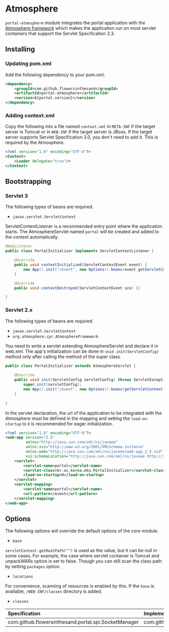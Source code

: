 # Atmosphere
`portal-atmosphere` module integrates the portal application with the [Atmosphere framework](https://github.com/atmosphere/atmosphere/) which makes the application run on most servlet containers that support the Servlet Specification 2.3. 

## Installing
### Updating pom.xml
Add the following dependency to your pom.xml:
```xml
<dependency>
    <groupId>com.github.flowersinthesand</groupId>
    <artifactId>portal-atmosphere</artifactId>
    <version>${portal.version}</version>
</dependency>
```

### Adding context.xml
Copy the following into a file named `context.xml` in `META-INF` if the target server is Tomcat or in `WEB-INF` if the target server is JBoss. If the target server supports Servlet Specification 3.0, you don't need to add it. This is required by the Atmosphere.
```xml
<?xml version="1.0" encoding="UTF-8"?>
<Context>
    <Loader delegate="true"/>
</Context>
```

## Bootstrapping

### Servlet 3
The following types of beans are required. 
 * `javax.servlet.ServletContext`
 
ServletContextListener is a recommended entry point where the application starts. The AtmosphereServlet named `portal` will be created and added to the context automatically.

```java
@WebListener
public class PortalInitializer implements ServletContextListener {

    @Override
    public void contextInitialized(ServletContextEvent event) {
        new App().init("/event", new Options().beans(event.getServletContext())).register();
    }

    @Override
    public void contextDestroyed(ServletContextEvent sce) {}

}
```

### Servlet 2.x
The following types of beans are required.
 * `javax.servlet.ServletContext`
 * `org.atmosphere.cpr.AtmosphereFramework`

You need to write a servlet extending AtmosphereServlet and declare it in web.xml. The app's initialization can be done in `void init(ServletConfig)` method only after calling the method of the super class.

```java
public class PortalInitializer extends AtmosphereServlet {
    
    @Override
    public void init(ServletConfig servletConfig) throws ServletException {
        super.init(servletConfig);
        new App().init("/event", new Options().beans(getServletContext(), framework)).register();
    }
    
}

```

In the servlet declaration, the url of the application to be integrated with the Atmosphere must be defined in the mapping and setting the `load-on-startup` to `0` is recommended for eager initialization.

```xml
<?xml version="1.0" encoding="UTF-8"?>
<web-app version="2.5" 
         xmlns="http://java.sun.com/xml/ns/javaee" 
         xmlns:xsi="http://www.w3.org/2001/XMLSchema-instance"
         xmlns:web="http://java.sun.com/xml/ns/javaee/web-app_2_5.xsd"
         xsi:schemaLocation="http://java.sun.com/xml/ns/javaee http://java.sun.com/xml/ns/javaee/web-app_2_5.xsd">
    <servlet>
        <servlet-name>portal</servlet-name>
        <servlet-class>kr.ac.korea.eku.PortalInitializer</servlet-class>
        <load-on-startup>0</load-on-startup>
    </servlet>
    <servlet-mapping>
        <servlet-name>portal</servlet-name>
        <url-pattern>/event</url-pattern>
    </servlet-mapping>
</web-app>
```

## Options
The following options will override the default options of the core module.

* `base`

`servletContext.getRealPath("")` is used as the value, but it can be null in some cases. For example, the case where servlet container is Tomcat and unpackWARs option is set to false. Though you can still scan the class path by setting `packages` option. 

* `locations`

For convenience, scanning of resources is enabled by this. If the `base` is available, `/WEB-INF/classes` directory is added.

* `classes`

|Specification|Implementation
|:--|:--
|com.github.flowersinthesand.portal.spi.SocketManager|com.github.flowersinthesand.portal.atmosphere.AtmosphereSocketManager